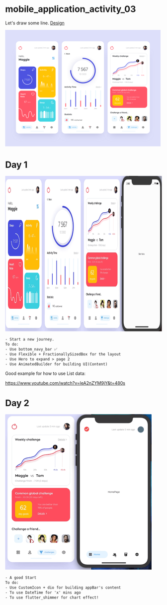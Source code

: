 # mobile_application_activity_03

Let's draw some line. <a href= "https://dribbble.com/shots/7119123-Mobile-application-Activity">Design</a>

<img src="design/design.png" width = "500"> 


# Day 1
<img src="process/day1.gif" height="500">  
    
    - Start a new journey.
    To do:
    - Use bottom_navy_bar ✅    
    - Use Flexible + FractionallySizedBox for the layout 
    - Use Hero to expand > page 2
    - Use AnimatedBuilder for building UI(Content)
      
    
 Good example for how to use List data:
 
   https://www.youtube.com/watch?v=leA2nZYM9jY&t=480s
   
   # Day 2
<img src="process/day2.gif" height="500">  
    
    - A good Start
    To do:
    - Use CustomIcon + dio for building appBar's content
    - To use DateTime for 'x' mins ago
    - To use flutter_shimmer for chart effect!
    
     
